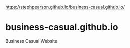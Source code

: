 https://stephpearson.github.io/business-casual.github.io/
#
#
#
# business-casual.github.io
Business Casual Website
